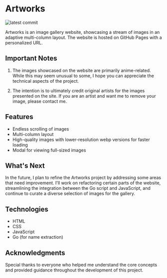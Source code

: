 # Artworks
![latest commit](https://img.shields.io/github/last-commit/Delath/Oracle-Assistant?color=yellow)

Artworks is an image gallery website, showcasing a stream of images in an adaptive multi-column layout. The website is hosted on GitHub Pages with a personalized URL.

## Important Notes

1. The images showcased on the website are primarily anime-related. While this may seem unusual to some, I hope you can appreciate the technical aspects of the project.

2. The intention is to ultimately credit original artists for the images presented on the site. If you are an artist and want me to remove your image, please contact me.

## Features

- Endless scrolling of images
- Multi-column layout
- High-quality images with lower-resolution webp versions for faster loading
- Modal for viewing full-sized images

## What's Next

In the future, I plan to refine the Artworks project by addressing some areas that need improvement. I'll work on refactoring certain parts of the website, streamlining the integration between the Go script and JavaScript, and continue to curate a diverse selection of images for the gallery.

## Technologies

- HTML
- CSS
- JavaScript
- Go (for name extraction)

## Acknowledgments

Special thanks to everyone who helped me understand the core concepts and provided guidance throughout the development of this project.
